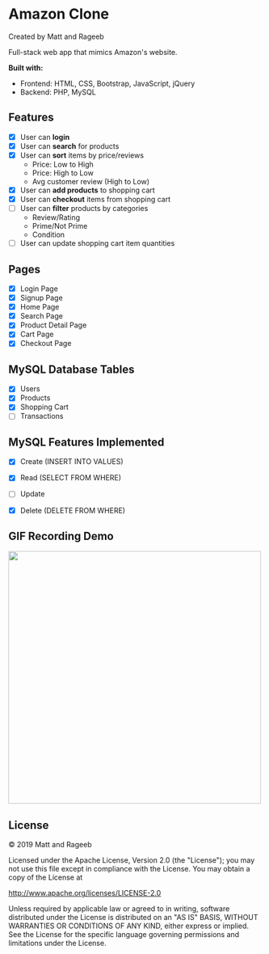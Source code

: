 # Amazon Clone

Created by Matt and Rageeb

Full-stack web app that mimics Amazon's website.

**Built with:**
- Frontend: HTML, CSS, Bootstrap, JavaScript, jQuery
- Backend: PHP, MySQL

## Features
- [x] User can **login**
- [x] User can **search** for products
- [x] User can **sort** items by price/reviews
    - Price: Low to High
    - Price: High to Low
    - Avg customer review (High to Low)
- [x] User can **add products** to shopping cart
- [x] User can **checkout** items from shopping cart
- [ ] User can **filter** products by categories
    - Review/Rating
    - Prime/Not Prime
    - Condition
- [ ] User can update shopping cart item quantities

## Pages

- [x] Login Page
- [x] Signup Page
- [x] Home Page
- [x] Search Page
- [x] Product Detail Page
- [x] Cart Page
- [x] Checkout Page

## MySQL Database Tables
- [x] Users
- [x] Products
- [x] Shopping Cart
- [ ] Transactions

## MySQL Features Implemented
- [x] Create (INSERT INTO VALUES)
- [x] Read (SELECT FROM WHERE)
- [ ] Update
- [x] Delete (DELETE FROM WHERE)


## GIF Recording Demo
<img src="amazon.gif?raw=true" width="500px"><br>

## License
© 2019 Matt and Rageeb

Licensed under the Apache License, Version 2.0 (the "License"); you may not use this file except in compliance with the License. You may obtain a copy of the License at

http://www.apache.org/licenses/LICENSE-2.0

Unless required by applicable law or agreed to in writing, software distributed under the License is distributed on an "AS IS" BASIS, WITHOUT WARRANTIES OR CONDITIONS OF ANY KIND, either express or implied. See the License for the specific language governing permissions and limitations under the License.
